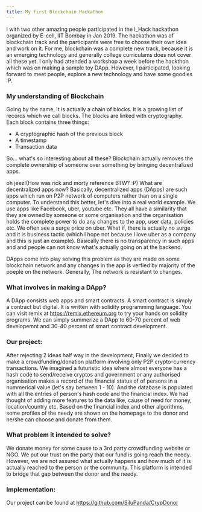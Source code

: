 ```yaml
---
title: My first Blockchain Hackathon 
---
```


I with two other amazing people participated in the I_Hack hackathon organized by E-cell, IIT Bombay in Jan 2019. The hackathon was of blockchain track and the participants were free to choose their own idea and work on it. For me, blockchain was a complete new track, because it is an emerging technology and generally college curriculams does not cover all these yet. I only had attended a workshop a week before the hackthon which was on making a sample toy DApp. However, I participated, looking forward to meet people, explore a new technology and have some goodies :P.

### My understanding of Blockchain

Going by the name, It is actually a chain of blocks. It is a growing list of records which we call blocks. The blocks are linked with cryptography. Each block contains three things:

- A cryptographic hash of the previous block
- A timestamp
- Transaction data

So... what's so interesting about all these?
Blockchain actually removes the complete ownership of someone over something by bringing decentralized apps.

oh jeez!(How was rick and morty reference BTW? :P) What are decentralized apps now?
Basically, decentralized apps (DApps) are such apps which run on P2P network of computers rather than on a single computer. To understand this better, let's dive into a real world example. We use apps like Facebook, uber, youtube etc. They all have a similarity that they are owned by someone or some organisation and the organisation holds the complete power to do any changes to the app, user data, policies etc. We often see a surge price on uber. What if, there is actually no surge and it is business tactic (which I hope not because I love uber as a company and this is just an example). Basically there is no transparency in such apps and and people can not know what's actually going on at the backend.

DApps come into play solving this problem as they are made on some blockchain network and any changes in the app is verfied by majority of the poeple on the network. Generally, The network is resistant to changes.

### What involves in making a DApp?

A DApp consists web apps and smart contracts. A smart contract is simply a contract but digital. It is written with solidity programming language. You can visit remix at <https://remix.ethereum.org> to try your hands on solidity programs. We can simply summerize a DApp to 60-70 percent of web developemnt and 30-40 percent of smart contract development.

### Our project:

After rejecting 2 ideas half way in the development, Finally we decided to make a crowdfunding/donation platform involving only P2P crypto-currency transactions. We imagined a futuristic idea where almost everyone has a hash code to send/receive cryptos and government or any authorised organisation makes a record of the financial status of of persons in a nummerical value (let's say between 1 - 10). And the database is populated with all the entries of person's hash code and the financial index. We had thought of adding more features to the data  like, cause of need for money, location/country etc. Based on the financial index and other algorithms, some profiles of the needy are shown on the homepage to the donor and he/she can choose and donate from them.

### What problem it intended to solve?

We donate money for some cause to a 3rd party crowdfunding website or NGO. We put our trust on the party that our fund is going reach the needy. However, we are not assured what actually happens and how much of it is actually reached to the person or the community.
This platform is intended to bridge that gap between the donor and the needy.

### Implementation:

Our project can be found at <https://github.com/SiluPanda/CrypDonor>




